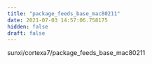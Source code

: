 ```yaml
---
title: "package_feeds_base_mac80211"
date: 2021-07-03 14:57:06.758175
hidden: false
draft: false
---
```


sunxi/cortexa7/package_feeds_base_mac80211

